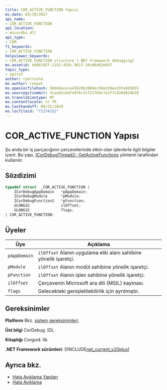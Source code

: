 ```yaml
---
title: COR_ACTIVE_FUNCTION Yapısı
ms.date: 03/30/2017
api_name:
- COR_ACTIVE_FUNCTION
api_location:
- mscordbi.dll
api_type:
- COM
f1_keywords:
- COR_ACTIVE_FUNCTION
helpviewer_keywords:
- COR_ACTIVE_FUNCTION structure [.NET Framework debugging]
ms.assetid: ed86185f-2152-459c-961f-10c06d62e83f
topic_type:
- apiref
author: rpetrusha
ms.author: ronpet
ms.openlocfilehash: 50dd4acece43628b20b6bc50a539ee197e865855
ms.sourcegitcommit: 3caa92cb97e9f6c31f21769c7a3f7c4304024b39
ms.translationtype: MT
ms.contentlocale: tr-TR
ms.lasthandoff: 09/25/2019
ms.locfileid: "71274152"
---
```

# <a name="cor_active_function-structure"></a>COR_ACTIVE_FUNCTION Yapısı
Şu anda bir iş parçacığının çerçevelerinde etkin olan işlevlerle ilgili bilgiler içerir. Bu yapı, [ICorDebugThread2:: GetActiveFunctions](icordebugthread2-getactivefunctions-method.md) yöntemi tarafından kullanılır.  
  
## <a name="syntax"></a>Sözdizimi  
  
```cpp  
typedef struct  _COR_ACTIVE_FUNCTION {  
    ICorDebugAppDomain   *pAppDomain;  
    ICorDebugModule      *pModule;  
    ICorDebugFunction2   *pFunction;  
    ULONG32              ilOffset;  
    ULONG32              flags;  
} COR_ACTIVE_FUNCTION;  
```  
  
## <a name="members"></a>Üyeler  
  
|Üye|Açıklama|  
|------------|-----------------|  
|`pAppDomain`|`ilOffset` Alanın uygulama etki alanı sahibine yönelik işaretçi.|  
|`pModule`|`ilOffset` Alanın modül sahibine yönelik işaretçi.|  
|`pFunction`|`ilOffset` Alanın işlev sahibine yönelik işaretçi.|  
|`ilOffset`|Çerçevenin Microsoft ara dili (MSIL) kayması.|  
|`flags`|Gelecekteki genişletilebilirlik için ayrılmıştır.|  
  
## <a name="requirements"></a>Gereksinimler  
 **Platform** Bkz. [sistem gereksinimleri](../../get-started/system-requirements.md).  
  
 **Üst bilgi** CorDebug. IDL  
  
 **Kitaplığı** Corguid. lib  
  
 **.NET Framework sürümleri:** [!INCLUDE[net_current_v20plus](../../../../includes/net-current-v20plus-md.md)]  
  
## <a name="see-also"></a>Ayrıca bkz.

- [Hata Ayıklama Yapıları](debugging-structures.md)
- [Hata Ayıklama](index.md)
